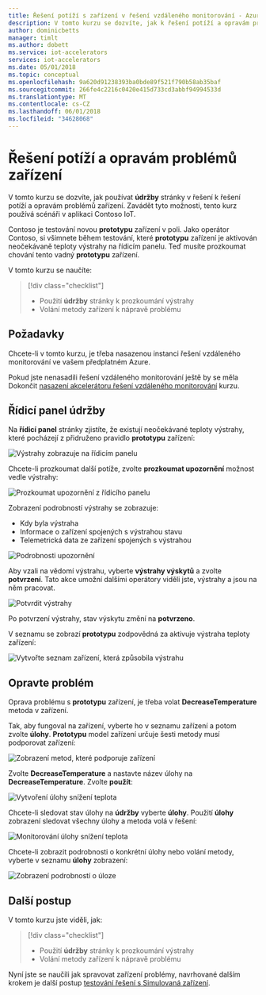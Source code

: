 ```yaml
---
title: Řešení potíží s zařízení v řešení vzdáleného monitorování - Azure | Microsoft Docs
description: V tomto kurzu se dozvíte, jak k řešení potíží a opravám problémů zařízení v řešení vzdáleného monitorování.
author: dominicbetts
manager: timlt
ms.author: dobett
ms.service: iot-accelerators
services: iot-accelerators
ms.date: 05/01/2018
ms.topic: conceptual
ms.openlocfilehash: 9a620d91238393ba0bde89f521f790b58ab35baf
ms.sourcegitcommit: 266fe4c2216c0420e415d733cd3abbf94994533d
ms.translationtype: MT
ms.contentlocale: cs-CZ
ms.lasthandoff: 06/01/2018
ms.locfileid: "34628068"
---
```

# <a name="troubleshoot-and-remediate-device-issues"></a>Řešení potíží a opravám problémů zařízení

V tomto kurzu se dozvíte, jak používat **údržby** stránky v řešení k řešení potíží a opravám problémů zařízení. Zavádět tyto možnosti, tento kurz používá scénáři v aplikaci Contoso IoT.

Contoso je testování novou **prototypu** zařízení v poli. Jako operátor Contoso, si všimnete během testování, které **prototypu** zařízení je aktivován neočekávaně teploty výstrahy na řídicím panelu. Teď musíte prozkoumat chování tento vadný **prototypu** zařízení.

V tomto kurzu se naučíte:

>[!div class="checklist"]
> * Použití **údržby** stránky k prozkoumání výstrahy
> * Volání metody zařízení k nápravě problému

## <a name="prerequisites"></a>Požadavky

Chcete-li v tomto kurzu, je třeba nasazenou instanci řešení vzdáleného monitorování ve vašem předplatném Azure.

Pokud jste nenasadili řešení vzdáleného monitorování ještě by se měla Dokončit [nasazení akcelerátoru řešení vzdáleného monitorování](iot-accelerators-remote-monitoring-deploy.md) kurzu.

## <a name="use-the-maintenance-dashboard"></a>Řídicí panel údržby

Na **řídicí panel** stránky zjistíte, že existují neočekávané teploty výstrahy, které pocházejí z přidruženo pravidlo **prototypu** zařízení:

![Výstrahy zobrazuje na řídicím panelu](./media/iot-accelerators-remote-monitoring-maintain/dashboardalarm.png)

Chcete-li prozkoumat další potíže, zvolte **prozkoumat upozornění** možnost vedle výstrahy:

![Prozkoumat upozornění z řídicího panelu](./media/iot-accelerators-remote-monitoring-maintain/dashboardexplorealarm.png)

Zobrazení podrobností výstrahy se zobrazuje:

* Kdy byla výstraha
* Informace o zařízení spojených s výstrahou stavu
* Telemetrická data ze zařízení spojených s výstrahou

![Podrobnosti upozornění](./media/iot-accelerators-remote-monitoring-maintain/maintenancealarmdetail.png)

Aby vzali na vědomí výstrahu, vyberte **výstrahy výskytů** a zvolte **potvrzení**. Tato akce umožní dalšími operátory viděli jste, výstrahy a jsou na něm pracovat.

![Potvrdit výstrahy](./media/iot-accelerators-remote-monitoring-maintain/maintenanceacknowledge.png)

Po potvrzení výstrahy, stav výskytu změní na **potvrzeno**.

V seznamu se zobrazí **prototypu** zodpovědná za aktivuje výstraha teploty zařízení:

![Vytvořte seznam zařízení, která způsobila výstrahu](./media/iot-accelerators-remote-monitoring-maintain/maintenanceresponsibledevice.png)

## <a name="remediate-the-issue"></a>Opravte problém

Oprava problému s **prototypu** zařízení, je třeba volat **DecreaseTemperature** metoda v zařízení.

Tak, aby fungoval na zařízení, vyberte ho v seznamu zařízení a potom zvolte **úlohy**. **Prototypu** model zařízení určuje šesti metody musí podporovat zařízení:

![Zobrazení metod, které podporuje zařízení](./media/iot-accelerators-remote-monitoring-maintain/maintenancemethods.png)

Zvolte **DecreaseTemperature** a nastavte název úlohy na **DecreaseTemperature**. Zvolte **použít**:

![Vytvoření úlohy snížení teplota](./media/iot-accelerators-remote-monitoring-maintain/maintenancecreatejob.png)

Chcete-li sledovat stav úlohy na **údržby** vyberte **úlohy**. Použití **úlohy** zobrazení sledovat všechny úlohy a metoda volá v řešení:

![Monitorování úlohy snížení teplota](./media/iot-accelerators-remote-monitoring-maintain/maintenancerunningjob.png)

Chcete-li zobrazit podrobnosti o konkrétní úlohy nebo volání metody, vyberte v seznamu **úlohy** zobrazení:

![Zobrazení podrobností o úloze](./media/iot-accelerators-remote-monitoring-maintain/maintenancejobdetail.png)

## <a name="next-steps"></a>Další postup

V tomto kurzu jste viděli, jak:

<!-- Repeat task list from intro -->
>[!div class="checklist"]
> * Použití **údržby** stránky k prozkoumání výstrahy
> * Volání metody zařízení k nápravě problému

Nyní jste se naučili jak spravovat zařízení problémy, navrhované dalším krokem je další postup [testování řešení s Simulovaná zařízení](iot-accelerators-remote-monitoring-test.md).

<!-- Next tutorials in the sequence -->